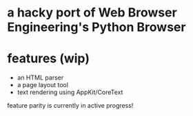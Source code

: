 # a hacky port of Web Browser Engineering's Python Browser

# features (wip)
- an HTML parser
- a page layout tool
- text rendering using AppKit/CoreText

feature parity is currently in active progress!
